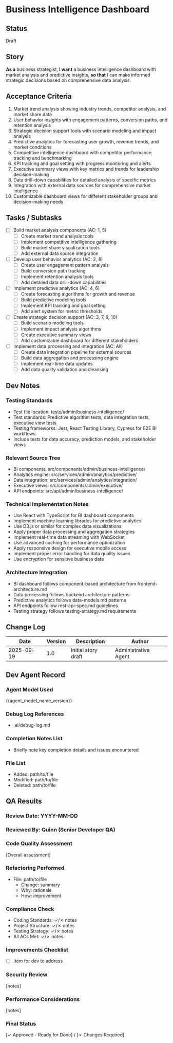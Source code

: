 # Business Intelligence Dashboard

## Status
Draft

## Story
**As a** business strategist,
**I want** a business intelligence dashboard with market analysis and predictive insights,
**so that** I can make informed strategic decisions based on comprehensive data analysis.

## Acceptance Criteria
1. Market trend analysis showing industry trends, competitor analysis, and market share data
2. User behavior insights with engagement patterns, conversion paths, and retention analysis
3. Strategic decision support tools with scenario modeling and impact analysis
4. Predictive analytics for forecasting user growth, revenue trends, and market conditions
5. Competitive intelligence dashboard with competitor performance tracking and benchmarking
6. KPI tracking and goal setting with progress monitoring and alerts
7. Executive summary views with key metrics and trends for leadership decision-making
8. Data drill-down capabilities for detailed analysis of specific metrics
9. Integration with external data sources for comprehensive market intelligence
10. Customizable dashboard views for different stakeholder groups and decision-making needs

## Tasks / Subtasks
- [ ] Build market analysis components (AC: 1, 5)
  - [ ] Create market trend analysis tools
  - [ ] Implement competitive intelligence gathering
  - [ ] Build market share visualization tools
  - [ ] Add external data source integration
- [ ] Develop user behavior analytics (AC: 2, 8)
  - [ ] Create user engagement pattern analysis
  - [ ] Build conversion path tracking
  - [ ] Implement retention analysis tools
  - [ ] Add detailed data drill-down capabilities
- [ ] Implement predictive analytics (AC: 4, 6)
  - [ ] Create forecasting algorithms for growth and revenue
  - [ ] Build predictive modeling tools
  - [ ] Implement KPI tracking and goal setting
  - [ ] Add alert system for metric thresholds
- [ ] Create strategic decision support (AC: 3, 7, 9, 10)
  - [ ] Build scenario modeling tools
  - [ ] Implement impact analysis algorithms
  - [ ] Create executive summary views
  - [ ] Add customizable dashboard for different stakeholders
- [ ] Implement data processing and integration (AC: All)
  - [ ] Create data integration pipeline for external sources
  - [ ] Build data aggregation and processing engine
  - [ ] Implement real-time data updates
  - [ ] Add data quality validation and cleansing

## Dev Notes

### Testing Standards
- Test file location: tests/admin/business-intelligence/
- Test standards: Predictive algorithm tests, data integration tests, executive view tests
- Testing frameworks: Jest, React Testing Library, Cypress for E2E BI workflows
- Include tests for data accuracy, prediction models, and stakeholder views

### Relevant Source Tree
- BI components: src/components/admin/business-intelligence/
- Analytics engine: src/services/admin/analytics/predictive/
- Data integration: src/services/admin/analytics/integration/
- Executive views: src/components/admin/executive/
- API endpoints: src/api/admin/business-intelligence/

### Technical Implementation Notes
- Use React with TypeScript for BI dashboard components
- Implement machine learning libraries for predictive analytics
- Use D3.js or similar for complex data visualizations
- Apply proper data processing and aggregation strategies
- Implement real-time data streaming with WebSocket
- Use advanced caching for performance optimization
- Apply responsive design for executive mobile access
- Implement proper error handling for data quality issues
- Use encryption for sensitive business data

### Architecture Integration
- BI dashboard follows component-based architecture from frontend-architecture.md
- Data processing follows backend architecture patterns
- Predictive analytics follows data-models.md patterns
- API endpoints follow rest-api-spec.md guidelines
- Testing strategy follows testing-strategy.md requirements

## Change Log
| Date | Version | Description | Author |
|------|---------|-------------|---------|
| 2025-09-19 | 1.0 | Initial story draft | Administrative Agent |

## Dev Agent Record

### Agent Model Used
{{agent_model_name_version}}

### Debug Log References
- .ai/debug-log.md

### Completion Notes List
- Briefly note key completion details and issues encountered

### File List
- Added: path/to/file
- Modified: path/to/file
- Deleted: path/to/file

## QA Results

### Review Date: YYYY-MM-DD

### Reviewed By: Quinn (Senior Developer QA)

### Code Quality Assessment

[Overall assessment]

### Refactoring Performed

- File: path/to/file
  - Change: summary
  - Why: rationale
  - How: improvement

### Compliance Check
- Coding Standards: ✓/✗ notes
- Project Structure: ✓/✗ notes
- Testing Strategy: ✓/✗ notes
- All ACs Met: ✓/✗ notes

### Improvements Checklist
- [ ] Item for dev to address

### Security Review
[notes]

### Performance Considerations
[notes]

### Final Status
[✓ Approved - Ready for Done] / [✗ Changes Required]